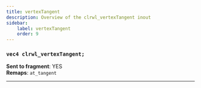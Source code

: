 ```yaml
---
title: vertexTangent
description: Overview of the clrwl_vertexTangent inout
sidebar:
    label: vertexTangent
    order: 9
---
```


### `vec4 clrwl_vertexTangent;`

**Sent to fragment**: YES  
**Remaps**: `at_tangent`  

---
